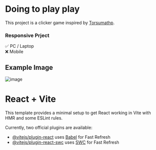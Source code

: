 # Doing to play play

This project is a clicker game inspired by [Torsumathp](https://github.com/Torsumathp/Doing_to_play_play).

### Responsive Prject

✅ PC / Laptop <br>
❌ Mobile

## Example Image

![image](https://github.com/Narngisa/DoingToPlayPlay/assets/100367855/f2013246-817d-44d8-926b-1dd9019ddf20)


# React + Vite

This template provides a minimal setup to get React working in Vite with HMR and some ESLint rules.

Currently, two official plugins are available:

- [@vitejs/plugin-react](https://github.com/vitejs/vite-plugin-react/blob/main/packages/plugin-react/README.md) uses [Babel](https://babeljs.io/) for Fast Refresh
- [@vitejs/plugin-react-swc](https://github.com/vitejs/vite-plugin-react-swc) uses [SWC](https://swc.rs/) for Fast Refresh
